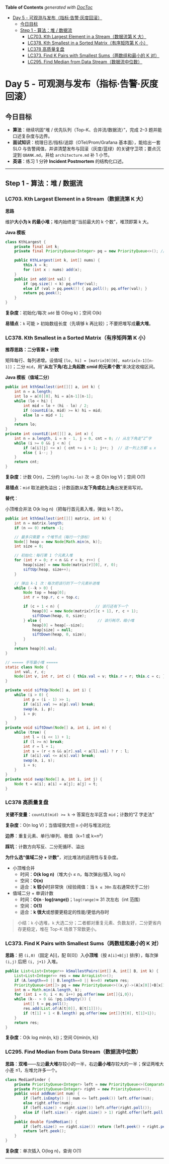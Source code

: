 <!-- START doctoc generated TOC please keep comment here to allow auto update -->
<!-- DON'T EDIT THIS SECTION, INSTEAD RE-RUN doctoc TO UPDATE -->
**Table of Contents**  *generated with [DocToc](https://github.com/thlorenz/doctoc)*

- [Day 5 - 可观测与发布（指标·告警·灰度回滚）](#day-5---%E5%8F%AF%E8%A7%82%E6%B5%8B%E4%B8%8E%E5%8F%91%E5%B8%83%E6%8C%87%E6%A0%87%C2%B7%E5%91%8A%E8%AD%A6%C2%B7%E7%81%B0%E5%BA%A6%E5%9B%9E%E6%BB%9A)
  - [今日目标](#%E4%BB%8A%E6%97%A5%E7%9B%AE%E6%A0%87)
  - [Step 1 - 算法：堆 / 数据流](#step-1---%E7%AE%97%E6%B3%95%E5%A0%86--%E6%95%B0%E6%8D%AE%E6%B5%81)
    - [LC703. Kth Largest Element in a Stream（数据流第 K 大）](#lc703-kth-largest-element-in-a-stream%E6%95%B0%E6%8D%AE%E6%B5%81%E7%AC%AC-k-%E5%A4%A7)
    - [LC378. Kth Smallest in a Sorted Matrix（有序矩阵第 K 小）](#lc378-kth-smallest-in-a-sorted-matrix%E6%9C%89%E5%BA%8F%E7%9F%A9%E9%98%B5%E7%AC%AC-k-%E5%B0%8F)
    - [LC378 高质量复盘](#lc378-%E9%AB%98%E8%B4%A8%E9%87%8F%E5%A4%8D%E7%9B%98)
    - [LC373. Find K Pairs with Smallest Sums（两数组和最小的 K 对）](#lc373-find-k-pairs-with-smallest-sums%E4%B8%A4%E6%95%B0%E7%BB%84%E5%92%8C%E6%9C%80%E5%B0%8F%E7%9A%84-k-%E5%AF%B9)
    - [LC295. Find Median from Data Stream（数据流中位数）](#lc295-find-median-from-data-stream%E6%95%B0%E6%8D%AE%E6%B5%81%E4%B8%AD%E4%BD%8D%E6%95%B0)

<!-- END doctoc generated TOC please keep comment here to allow auto update -->

# Day 5 - 可观测与发布（指标·告警·灰度回滚）

## 今日目标

- **算法**：继续巩固“堆 / 优先队列（Top-K、合并流/数据流）”，完成 2–3 题并能口述复杂度与边界。
- **面试知识**：梳理日志/指标/追踪（OTel/Prom/Grafana 基本面），能给出一套 SLO 与告警阈值，并讲清楚发布与回滚（灰度/蓝绿）的关键守卫项；要点沉淀到 `QBANK.md`，并给 `architecture.md` 补 1 小节。
- **英语**：练习 1 分钟 **Incident Postmortem** 的结构化口述。

---

## Step 1 - 算法：堆 / 数据流

### LC703. Kth Largest Element in a Stream（数据流第 K 大）

**思路**

维护**大小为 k 的最小堆**；堆内始终是“当前最大的 k 个数”，堆顶即第 k 大。

**Java 模板**

```java
class KthLargest {
    private final int k;
    private final PriorityQueue<Integer> pq = new PriorityQueue<>(); // min-heap

    public KthLargest(int k, int[] nums) {
        this.k = k;
        for (int x : nums) add(x);
    }
    public int add(int val) {
        if (pq.size() < k) pq.offer(val);
        else if (val > pq.peek()) { pq.poll(); pq.offer(val); }
        return pq.peek();
    }
}
```

**复杂度**：初始化/每次 `add` 皆 O(log k)；空间 O(k)

**易错点**：`k` 可能 > 初始数组长度（先填够 k 再比较）；不要把堆写成**最大堆**。

### LC378. Kth Smallest in a Sorted Matrix（有序矩阵第 K 小）

**推荐思路：二分答案 + 计数**

矩阵每行、每列递增。设值域 `[lo, hi] = [matrix[0][0], matrix[n-1][n-1]]`；二分 `mid`，用“**从左下角/右上角起数 ≤mid 的元素个数**”来决定收缩区间。

**Java 模板（值域二分）**

```java
public int kthSmallest(int[][] a, int k) {
    int n = a.length;
    int lo = a[0][0], hi = a[n-1][n-1];
    while (lo < hi) {
        int mid = lo + (hi - lo) / 2;
        if (countLE(a, mid) >= k) hi = mid;
        else lo = mid + 1;
    }
    return lo;
}
private int countLE(int[][] a, int x) {
    int n = a.length, i = n - 1, j = 0, cnt = 0; // 从左下角走“Z”字
    while (i >= 0 && j < n) {
        if (a[i][j] <= x) { cnt += i + 1; j++; }  // 这一列上方都 ≤ x
        else { i--; }
    }
    return cnt;
}
```

**复杂度**：计数 O(n)，二分约 `log(hi-lo)` 次 → 总 O(n log V)；空间 O(1)

**易错点**：`mid` 取法避免溢出；计数函数从**左下角或右上角**出发更易写对。

**替代**：

小顶堆合并法 O(k log n)（把每行首元素入堆，弹出 k-1 次）。

```java
public int kthSmallest(int[][] matrix, int k) {
    int n = matrix.length;
    if (n == 0) return -1;

    // 最多只需要 n 个堆节点（每行一个游标）
    Node[] heap = new Node[Math.min(n, k)];
    int size = 0;

    // 初始化：每行第 1 个元素入堆
    for (int r = 0; r < n && r < k; r++) {
        heap[size] = new Node(matrix[r][0], r, 0);
        siftUp(heap, size++);
    }

    // 弹出 k-1 次：每次把该行的下一个元素补进堆
    while (--k > 0) {
        Node top = heap[0];
        int r = top.r, c = top.c;

        if (c + 1 < n) {                // 该行还有下一个
            heap[0] = new Node(matrix[r][c + 1], r, c + 1);
            siftDown(heap, 0, size);
        } else {                         // 该行耗尽，缩小堆
            heap[0] = heap[--size];
            heap[size] = null;
            siftDown(heap, 0, size);
        }
    }
    return heap[0].val;
}

// ===== 手写最小堆 =====
static class Node {
    int val, r, c;
    Node(int v, int r, int c) { this.val = v; this.r = r; this.c = c; }
}

private void siftUp(Node[] a, int i) {
    while (i > 0) {
        int p = (i - 1) >> 1;
        if (a[i].val >= a[p].val) break;
        swap(a, i, p);
        i = p;
    }
}
private void siftDown(Node[] a, int i, int n) {
    while (true) {
        int l = (i << 1) + 1;
        if (l >= n) break;
        int r = l + 1;
        int s = (r < n && a[r].val < a[l].val) ? r : l;
        if (a[i].val <= a[s].val) break;
        swap(a, i, s);
        i = s;
    }
}
private void swap(Node[] a, int i, int j) {
    Node t = a[i]; a[i] = a[j]; a[j] = t;
}
```

### LC378 高质量复盘

**关键不变量**：`countLE(mid) >= k` → 答案在左半区含 `mid`；计数的“Z 字走法”

**复杂度**：O(n log V)；当值域很大但 `n` 小时与堆法对比

**边界**：重复元素、单行/单列、极值（k=1 或 k=n²）

**踩坑**：计数方向写反、二分死循环、溢出

**为什么选“值域二分 + 计数”**，对比堆法的适用性与复杂度。

- 小顶堆合并
  - 时间：**O(k log n)**（堆大小 ≤ n，每次弹出/插入 log n）
  - 空间：**O(n)**
  - 适合：**k 较小**时非常快（经验阈值：当 `k ≲ 30n` 左右通常优于二分）
- 值域二分 + 单调计数
  - 时间：**O(n · log(range))**；`log(range)`≈ 31 次左右（int 范围）
  - 空间：**O(1)**
  - 适合：**k 很大**或想要更稳定的性能/更低内存时

> 小结：`k` 小选堆，`k` 大选二分；二者都对重复元素、负数友好，二分更省内存更稳定，堆在 Top-K 场景下常数更小。

### LC373. Find K Pairs with Smallest Sums（两数组和最小的 K 对）

**思路**：把 `(i,0)`（固定 A\[i]，配 B\[0]）入**小顶堆**（按 `A[i]+B[j]` 排序），每次弹 `(i,j)` 后把 `(i, j+1)` 入堆。

```java
public List<List<Integer>> kSmallestPairs(int[] A, int[] B, int k) {
    List<List<Integer>> res = new ArrayList<>();
    if (A.length==0 || B.length==0 || k<=0) return res;
    PriorityQueue<int[]> pq = new PriorityQueue<>((x,y)->(A[x[0]]+B[x[1]])-(A[y[0]]+B[y[1]]));
    int m = Math.min(A.length, k);
    for (int i = 0; i < m; i++) pq.offer(new int[]{i,0});
    while (k-- > 0 && !pq.isEmpty()) {
        int[] t = pq.poll();
        res.add(List.of(A[t[0]], B[t[1]]));
        if (t[1] + 1 < B.length) pq.offer(new int[]{t[0], t[1]+1});
    }
    return res;
}
```

**复杂度**：O(k log min(n, k))；空间 O(min(n, k))

### LC295. Find Median from Data Stream（数据流中位数）

**思路**：**双堆**——左边**最大堆**存较小的一半，右边**最小堆**存较大的一半；保证两堆大小差 ≤1，左堆允许多一个。

```java
class MedianFinder {
    private PriorityQueue<Integer> left = new PriorityQueue<>(Comparator.reverseOrder());
    private PriorityQueue<Integer> right = new PriorityQueue<>();
    public void addNum(int num) {
        if (left.isEmpty() || num <= left.peek()) left.offer(num);
        else right.offer(num);
        if (left.size() < right.size()) left.offer(right.poll());
        else if (left.size() - right.size() > 1) right.offer(left.poll());
    }
    public double findMedian() {
        if (left.size() == right.size()) return (left.peek() + right.peek()) / 2.0;
        return left.peek();
    }
}
```

**复杂度**：单次插入 O(log n)，查询 O(1)

---
